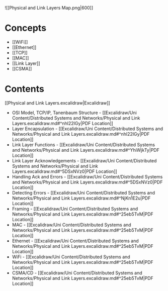 ![[Physical and Link Layers Map.png|600]]

# Concepts

- [[WiFi]]
- [[Ethernet]]
- [[TCP]]
- [[MAC]]
- [[Link Layer]]
- [[CSMA]]

# Contents

[[Physical and Link Layers.excalidraw|Excalidraw]]

- OSI Model, TCP/IP, Tanenbaum Structure - [[Excalidraw/Uni Content/Distributed Systems and Networks/Physical and Link Layers.excalidraw.md#^nhl22IGy|PDF Location]]
- Layer Encapsulation - [[Excalidraw/Uni Content/Distributed Systems and Networks/Physical and Link Layers.excalidraw.md#^nhl22IGy|PDF Location]]
- Link Layer Functions - [[Excalidraw/Uni Content/Distributed Systems and Networks/Physical and Link Layers.excalidraw.md#^YhiWjkTy|PDF Location]]
- Link Layer Acknowledgements - [[Excalidraw/Uni Content/Distributed Systems and Networks/Physical and Link Layers.excalidraw.md#^5DSxNVz0|PDF Location]]
- Handling Ack and Errors - [[Excalidraw/Uni Content/Distributed Systems and Networks/Physical and Link Layers.excalidraw.md#^5DSxNVz0|PDF Location]]
- Detecting Errors - [[Excalidraw/Uni Content/Distributed Systems and Networks/Physical and Link Layers.excalidraw.md#^NjKn1E2u|PDF Location]]
- Framing - [[Excalidraw/Uni Content/Distributed Systems and Networks/Physical and Link Layers.excalidraw.md#^25eb5TvM|PDF Location]]
- MAC - [[Excalidraw/Uni Content/Distributed Systems and Networks/Physical and Link Layers.excalidraw.md#^25eb5TvM|PDF Location]]
- Ethernet - [[Excalidraw/Uni Content/Distributed Systems and Networks/Physical and Link Layers.excalidraw.md#^25eb5TvM|PDF Location]]
- WiFi - [[Excalidraw/Uni Content/Distributed Systems and Networks/Physical and Link Layers.excalidraw.md#^25eb5TvM|PDF Location]]
- CSMA/CD - [[Excalidraw/Uni Content/Distributed Systems and Networks/Physical and Link Layers.excalidraw.md#^25eb5TvM|PDF Location]]